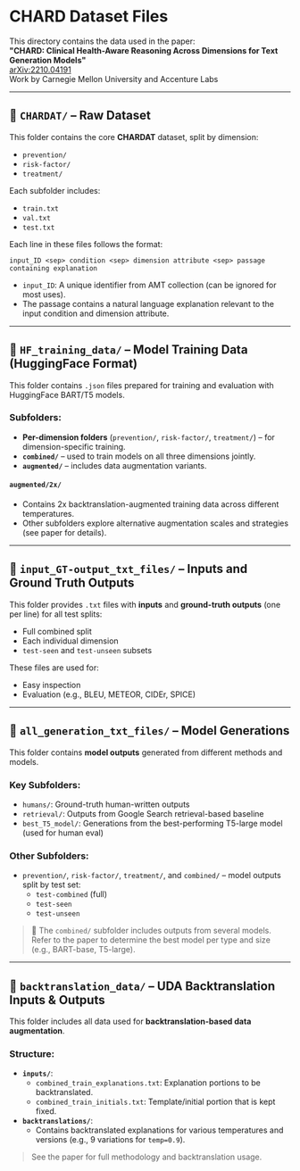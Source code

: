 # CHARD Dataset Files

This directory contains the data used in the paper:  
**"CHARD: Clinical Health-Aware Reasoning Across Dimensions for Text Generation Models"**  
[arXiv:2210.04191](https://arxiv.org/abs/2210.04191)  
Work by Carnegie Mellon University and Accenture Labs

---

## 📁 `CHARDAT/` – Raw Dataset

This folder contains the core **CHARDAT** dataset, split by dimension:

- `prevention/`
- `risk-factor/`
- `treatment/`

Each subfolder includes:
- `train.txt`
- `val.txt`
- `test.txt`

Each line in these files follows the format:

```
input_ID <sep> condition <sep> dimension attribute <sep> passage containing explanation
```

- `input_ID`: A unique identifier from AMT collection (can be ignored for most uses).
- The passage contains a natural language explanation relevant to the input condition and dimension attribute.

---

## 📁 `HF_training_data/` – Model Training Data (HuggingFace Format)

This folder contains `.json` files prepared for training and evaluation with HuggingFace BART/T5 models.

### Subfolders:
- **Per-dimension folders** (`prevention/`, `risk-factor/`, `treatment/`) – for dimension-specific training.
- **`combined/`** – used to train models on all three dimensions jointly.
- **`augmented/`** – includes data augmentation variants.

#### `augmented/2x/`
- Contains 2x backtranslation-augmented training data across different temperatures.
- Other subfolders explore alternative augmentation scales and strategies (see paper for details).

---

## 📁 `input_GT-output_txt_files/` – Inputs and Ground Truth Outputs

This folder provides `.txt` files with **inputs** and **ground-truth outputs** (one per line) for all test splits:

- Full combined split
- Each individual dimension
- `test-seen` and `test-unseen` subsets

These files are used for:
- Easy inspection
- Evaluation (e.g., BLEU, METEOR, CIDEr, SPICE)

---

## 📁 `all_generation_txt_files/` – Model Generations

This folder contains **model outputs** generated from different methods and models.

### Key Subfolders:
- `humans/`: Ground-truth human-written outputs
- `retrieval/`: Outputs from Google Search retrieval-based baseline
- `best_T5_model/`: Generations from the best-performing T5-large model (used for human eval)

### Other Subfolders:
- `prevention/`, `risk-factor/`, `treatment/`, and `combined/` – model outputs split by test set:
  - `test-combined` (full)
  - `test-seen`
  - `test-unseen`

> 🔎 The `combined/` subfolder includes outputs from several models. Refer to the paper to determine the best model per type and size (e.g., BART-base, T5-large).

---

## 📁 `backtranslation_data/` – UDA Backtranslation Inputs & Outputs

This folder includes all data used for **backtranslation-based data augmentation**.

### Structure:
- **`inputs/`**:
  - `combined_train_explanations.txt`: Explanation portions to be backtranslated.
  - `combined_train_initials.txt`: Template/initial portion that is kept fixed.
- **`backtranslations/`**:
  - Contains backtranslated explanations for various temperatures and versions (e.g., 9 variations for `temp=0.9`).

> See the paper for full methodology and backtranslation usage.

